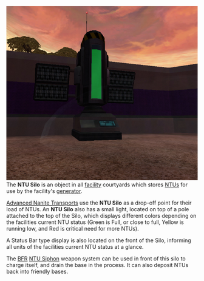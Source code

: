 ![](../images/NTUSiloPicture.jpg "fig:NTUSiloPicture.jpg") The **NTU Silo** is
an object in all [facility](Facilities.md) courtyards which stores
[NTUs](../items/NTU.md) for use by the facility's
[generator](../items/Generator.md).

[Advanced Nanite Transports](../vehicles/Advanced_Nanite_Transport.md) use the
**NTU Silo** as a drop-off point for their load of NTUs. An **NTU Silo** also
has a small light, located on top of a pole attached to the top of the Silo,
which displays different colors depending on the facilities current NTU status
(Green is Full, or close to full, Yellow is running low, and Red is critical
need for more NTUs).

A Status Bar type display is also located on the front of the Silo, informing
all units of the facilities current NTU status at a glance.

The [BFR](../vehicles/BattleFrame_Robotics.md)
[NTU Siphon](../weapons/NTU_Siphon.md) weapon system can be used in front of
this silo to charge itself, and drain the base in the process. It can also
deposit NTUs back into friendly bases.

<!--[category:Locations](category:Locations.md)-->

<!--[Category:Game Items](Category:Game_Items.md)-->
